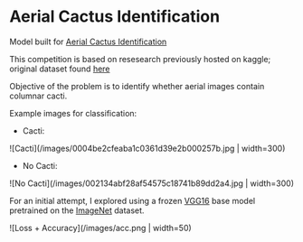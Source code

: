 # Aerial Cactus Identification

Model built for [Aerial Cactus Identification](https://www.kaggle.com/c/aerial-cactus-identification/data)

This competition is based on resesearch previously hosted on kaggle; original dataset found [here](https://www.kaggle.com/irvingvasquez/cactus-aerial-photos) 

Objective of the problem is to identify whether aerial images contain columnar cacti. 

Example images for classification:

- Cacti: 

![Cacti](/images/0004be2cfeaba1c0361d39e2b000257b.jpg | width=300)

- No Cacti: 

![No Cacti](/images/002134abf28af54575c18741b89dd2a4.jpg | width=300)

For an initial attempt, I explored using a frozen [VGG16](https://arxiv.org/abs/1409.1556) base model pretrained on the [ImageNet](http://www.image-net.org) dataset. 

![Loss + Accuracy](/images/acc.png | width=50)
